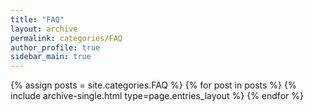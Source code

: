 ```yaml
---
title: "FAQ"
layout: archive
permalink: categories/FAQ
author_profile: true
sidebar_main: true
---
```


{% assign posts = site.categories.FAQ %}
{% for post in posts %} {% include archive-single.html type=page.entries_layout %} {% endfor %}